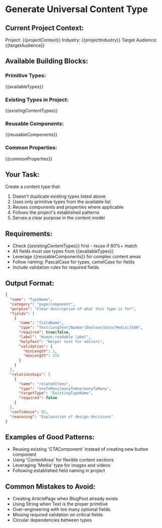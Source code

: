 # Generate Universal Content Type

## Current Project Context:
Project: {{projectContext}}
Industry: {{projectIndustry}}
Target Audience: {{targetAudience}}

## Available Building Blocks:

### Primitive Types:
{{availableTypes}}

### Existing Types in Project:
{{existingContentTypes}}

### Reusable Components:
{{reusableComponents}}

### Common Properties:
{{commonProperties}}

## Your Task:
Create a content type that:
1. Doesn't duplicate existing types listed above
2. Uses only primitive types from the available list
3. Reuses components and properties where applicable
4. Follows the project's established patterns
5. Serves a clear purpose in the content model

## Requirements:
- Check {{existingContentTypes}} first - reuse if 80%+ match
- All fields must use types from {{availableTypes}}
- Leverage {{reusableComponents}} for complex content areas
- Follow naming: PascalCase for types, camelCase for fields
- Include validation rules for required fields

## Output Format:
```json
{
  "name": "TypeName",
  "category": "page|component",
  "purpose": "Clear description of what this type is for",
  "fields": [
    {
      "name": "fieldName",
      "type": "Text|LongText|Number|Boolean|Date|Media|JSON",
      "required": true|false,
      "label": "Human-readable label",
      "helpText": "Helper text for editors",
      "validation": {
        "minLength": 1,
        "maxLength": 255
      }
    }
  ],
  "relationships": [
    {
      "name": "relatedItems",
      "type": "oneToMany|manyToOne|manyToMany",
      "targetType": "ExistingTypeName",
      "required": false
    }
  ],
  "confidence": 85,
  "reasoning": "Explanation of design decisions"
}
```

## Examples of Good Patterns:
- Reusing existing 'CTAComponent' instead of creating new button component
- Using 'ContentArea' for flexible content sections
- Leveraging 'Media' type for images and videos
- Following established field naming in project

## Common Mistakes to Avoid:
- Creating ArticlePage when BlogPost already exists
- Using String when Text is the proper primitive
- Over-engineering with too many optional fields
- Missing required validation on critical fields
- Circular dependencies between types